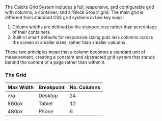 The Calcite Grid System includes a full, responsive, and configurable grid with columns, a container, and a 'Block Group' grid. The main grid is different from standard CSS grid systems in two key ways:

1. Column widths are defined by the viewport size rather than percentage of their containers.
2. Built-in smart defaults for responsive sizing puts less columns across the screen at smaller sizes, rather than smaller columns.

These two principles mean that a column becomes a standard unit of measurement, creating a constant and abstracted grid system that stands behind the content of a page rather than within it.

### The Grid

| Max Width | Breakpoint | No. Columns |
| --------- | ---------- | ----------- |
| n/a       | Desktop    | 24          |
| 860px     | Tablet     | 12          |
| 480px     | Phone      | 6           |
